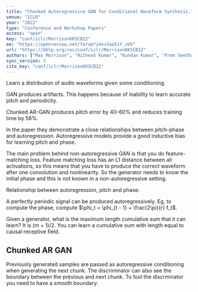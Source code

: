 ```yaml
---
title: "Chunked Autoregressive GAN for Conditional Waveform Synthesis."
venue: "ICLR"
year: "2022"
type: "Conference and Workshop Papers"
access: "open"
key: "conf/iclr/MorrisonKKSCB22"
ee: "https://openreview.net/forum?id=v3aeIsY_vVX"
url: "https://dblp.org/rec/conf/iclr/MorrisonKKSCB22"
authors: ["Max Morrison", "Rithesh Kumar", "Kundan Kumar", "Prem Seetharaman", "Aaron C. Courville", "Yoshua Bengio"]
sync_version: 3
cite_key: "conf/iclr/MorrisonKKSCB22"
---
```


Learn a distribution of audio waveforms given some conditioning.

GAN produces artifacts. This happens because of inability to learn accurate pitch and periodicity.

Chunked AR-GAN produces pitch error by 40-60% and reduces training time by 58%.

In the paper they demonstrate a close relationships between pitch-phase and autoregression. Autoregressive models provide a good inductive bias for learning pitch and phase.

The main problem behind non-autoregressive GAN is that you do feature-matching loss. Feature matching loss has an L1 distance between all activations, so this means that you have to produce the correct waveform after one convolution and nonlinearity. So the generator needs to know the initial phase and this is not known in a non-autoregressive setting.

Relationship between autoregression, pitch and phase:

A perfectly periodic signal can be produced autoregressively. Eg, to compute the phase, compute $\phi_t = \phi_{t - 1} + \frac{2\pi}{r} f_t$.

Given a generator, what is the maximum length cumulative sum that it can learn? It is (m + 1)/2. You can learn a cumulative sum with length equal to causal receptive field.

## Chunked AR GAN

Previously generated samples are passed as autoregressive conditioning when generating the next chunk. The discriminator can also see the boundary between the previous and next chunk. To fool the discrminator you need to have a smooth boundary.